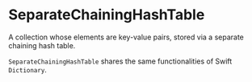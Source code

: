 # SeparateChainingHashTable

A collection whose elements are key-value pairs, stored via a separate chaining hash table.

`SeparateChainingHashTable` shares the same functionalities of Swift `Dictionary`.
